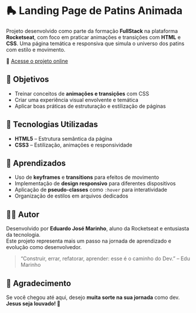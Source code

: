 # 🛼 Landing Page de Patins Animada

Projeto desenvolvido como parte da formação **FullStack** na plataforma **Rocketseat**, com foco em praticar animações e transições com **HTML** e **CSS**. Uma página temática e responsiva que simula o universo dos patins com estilo e movimento.

🔗 [Acesse o projeto online](https://edujmarinho.github.io/LP-de-Patins-Animada/)

## 🎯 Objetivos

- Treinar conceitos de **animações e transições** com CSS  
- Criar uma experiência visual envolvente e temática  
- Aplicar boas práticas de estruturação e estilização de páginas  

## 🚀 Tecnologias Utilizadas

- **HTML5** – Estrutura semântica da página  
- **CSS3** – Estilização, animações e responsividade  

## 🧠 Aprendizados

- Uso de **keyframes** e **transitions** para efeitos de movimento  
- Implementação de **design responsivo** para diferentes dispositivos  
- Aplicação de **pseudo-classes** como `:hover` para interatividade  
- Organização de estilos em arquivos dedicados  

## 🙋‍♂️ Autor

Desenvolvido por **Eduardo José Marinho**, aluno da Rocketseat e entusiasta da tecnologia.  
Este projeto representa mais um passo na jornada de aprendizado e evolução como desenvolvedor.

> “Construir, errar, refatorar, aprender: esse é o caminho do Dev.” – Edu Marinho

## 🙌 Agradecimento

Se você chegou até aqui, desejo **muita sorte na sua jornada** como dev.  
**Jesus seja louvado! 🙏**

